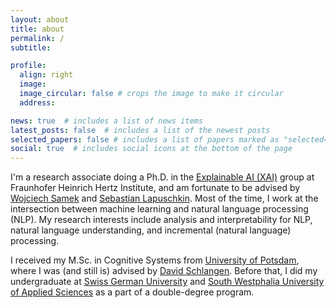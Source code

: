 ```yaml
---
layout: about
title: about
permalink: /
subtitle: 

profile:
  align: right
  image:
  image_circular: false # crops the image to make it circular
  address:

news: true  # includes a list of news items
latest_posts: false  # includes a list of the newest posts
selected_papers: false # includes a list of papers marked as "selected={true}"
social: true  # includes social icons at the bottom of the page
---
```


<!-- Write your biography here. Tell the world about yourself. Link to your favorite [subreddit](http://reddit.com). You can put a picture in, too. The code is already in, just name your picture `prof_pic.jpg` and put it in the `img/` folder.

Put your address / P.O. box / other info right below your picture. You can also disable any of these elements by editing `profile` property of the YAML header of your `_pages/about.md`. Edit `_bibliography/papers.bib` and Jekyll will render your [publications page](/al-folio/publications/) automatically.

Link to your social media connections, too. This theme is set up to use [Font Awesome icons](http://fortawesome.github.io/Font-Awesome/) and [Academicons](https://jpswalsh.github.io/academicons/), like the ones below. Add your Facebook, Twitter, LinkedIn, Google Scholar, or just disable all of them. -->

I'm a research associate doing a Ph.D. in the [Explainable AI (XAI)](https://www.hhi.fraunhofer.de/en/departments/ai/research-groups/explainable-artificial-intelligence.html) group at Fraunhofer Heinrich Hertz Institute, and am fortunate to be advised by [Wojciech Samek](https://iphome.hhi.de/samek/) and [Sebastian Lapuschkin](https://iphome.hhi.de/lapuschkin/). Most of the time, I work at the intersection between machine learning and natural language processing (NLP). My research interests include analysis and interpretability for NLP, natural language understanding, and incremental (natural language) processing. 

I received my M.Sc. in Cognitive Systems from [University of Potsdam](https://www.ling.uni-potsdam.de/cogsys/index.html), where I was (and still is) advised by [David Schlangen](https://www.ling.uni-potsdam.de/~das/). Before that, I did my undergraduate at [Swiss German University](https://sgu.ac.id/) and [South Westphalia University of Applied Sciences](https://www.fh-swf.de/de/) as a part of a double-degree program.




<!-- got my B.Eng. in Mechatronics from the [Swiss German University](https://sgu.ac.id/) and the [South Westphalia University of Applied Sciences](https://www.fh-swf.de/de/) as a part of double-degree program. -->
